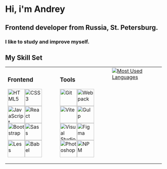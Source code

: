 # Hi, i'm Andrey

## Frontend developer from Russia, St. Petersburg.

### I like to study and improve myself.

## My Skill Set

<table>
<tr>
<td valign="top" width="33%">

### Frontend

<p align="left">
<a href="https://developer.mozilla.org/en-US/docs/Glossary/HTML5" target="_blank" rel="noreferrer"><img src="https://raw.githubusercontent.com/danielcranney/readme-generator/main/public/icons/skills/html5-colored.svg" width="55" height="55" alt="HTML5" /></a><a href="https://www.w3.org/TR/CSS/#css" target="_blank" rel="noreferrer"><img src="https://raw.githubusercontent.com/danielcranney/readme-generator/main/public/icons/skills/css3-colored.svg" width="55" height="55" alt="CSS3" /></a><a href="https://developer.mozilla.org/en-US/docs/Web/JavaScript" target="_blank" rel="noreferrer"><img src="https://raw.githubusercontent.com/danielcranney/readme-generator/main/public/icons/skills/javascript-colored.svg" width="55" height="55" alt="JavaScript" /></a><a href="https://reactjs.org/" target="_blank" rel="noreferrer"><img src="https://raw.githubusercontent.com/danielcranney/readme-generator/main/public/icons/skills/react-colored.svg" width="55" height="55" alt="React" /></a><a href="https://getbootstrap.com/" target="_blank" rel="noreferrer"><img src="https://raw.githubusercontent.com/danielcranney/readme-generator/main/public/icons/skills/bootstrap-colored.svg" width="55" height="55" alt="Bootstrap" /></a><a href="https://sass-lang.com/" target="_blank" rel="noreferrer"><img src="https://raw.githubusercontent.com/danielcranney/readme-generator/main/public/icons/skills/sass-colored.svg" width="55" height="55" alt="Sass" /></a><a href="https://lesscss.org/" target="_blank" rel="noreferrer"><img src="https://www.svgrepo.com/show/373733/less.svg" width="55" height="55" alt="Less" /></a><a href="https://babeljs.io/" target="_blank" rel="noreferrer"><img src="https://raw.githubusercontent.com/danielcranney/readme-generator/main/public/icons/skills/babel-colored-dark.svg" width="55" height="55" alt="Babel" /></a>
</p>

</td>
<td valign="top" width="33%">

### Tools

<p align="left">
<a href="https://git-scm.com/" target="_blank" rel="noreferrer"><img src="https://raw.githubusercontent.com/danielcranney/readme-generator/main/public/icons/skills/git-colored.svg" width="55" height="55" alt="Git" /></a><a href="https://webpack.js.org/" target="_blank" rel="noreferrer"><img src="https://raw.githubusercontent.com/danielcranney/readme-generator/main/public/icons/skills/webpack-colored.svg" width="55" height="55" alt="Webpack" /></a><a href="https://vitejs.dev/" target="_blank" rel="noreferrer"><img src="https://raw.githubusercontent.com/danielcranney/readme-generator/main/public/icons/skills/vite-colored.svg" width="55" height="55" alt="Vite" /></a><a href="https://gulpjs.com/" target="_blank" rel="noreferrer"><img src="https://profilinator.rishav.dev/skills-assets/gulp-plain.svg" width="55" height="55" alt="Gulp" /></a><a href="https://code.visualstudio.com/" target="_blank" rel="noreferrer"><img src="https://www.svgrepo.com/show/374171/vscode.svg" width="55" height="55" alt="Visual Studio Code" /></a><a href="https://www.figma.com/" target="_blank" rel="noreferrer"><img src="https://raw.githubusercontent.com/danielcranney/readme-generator/main/public/icons/skills/figma-colored.svg" width="55" height="55" alt="Figma" /></a><a href="https://www.adobe.com/uk/products/photoshop.html" target="_blank" rel="noreferrer"><img src="https://raw.githubusercontent.com/danielcranney/readme-generator/main/public/icons/skills/photoshop-colored.svg" width="55" height="55" alt="Photoshop" /></a><a href="https://www.npmjs.com/" target="_blank" rel="noreferrer"><img src="https://www.svgrepo.com/show/452077/npm.svg" width="55" height="55" alt="NPM" /></a>
</p>

</td>
<td valign="top" width="33%">

<a href="https://github.com/Dumskiy" align="left">
  <img src="https://github-readme-stats.vercel.app/api/top-langs/?username=Dumskiy&layout=compact&langs_count=10&title_color=ffffff&text_color=ffffff&icon_color=f97316&bg_color=000000&hide_border=true&locale=en&custom_title=Most%20%Used%20%Languages" alt="Most Used Languages" />
</a>

</td>
</tr>
</table>

